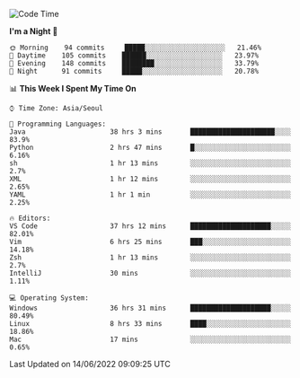 <!--START_SECTION:waka-->
![Code Time](http://img.shields.io/badge/Code%20Time-700%20hrs%2036%20mins-blue)

**I'm a Night 🦉** 

```text
🌞 Morning    94 commits     █████░░░░░░░░░░░░░░░░░░░░   21.46% 
🌆 Daytime    105 commits    ██████░░░░░░░░░░░░░░░░░░░   23.97% 
🌃 Evening    148 commits    ████████░░░░░░░░░░░░░░░░░   33.79% 
🌙 Night      91 commits     █████░░░░░░░░░░░░░░░░░░░░   20.78%

```


📊 **This Week I Spent My Time On** 

```text
⌚︎ Time Zone: Asia/Seoul

💬 Programming Languages: 
Java                     38 hrs 3 mins       █████████████████████░░░░   83.9% 
Python                   2 hrs 47 mins       █░░░░░░░░░░░░░░░░░░░░░░░░   6.16% 
sh                       1 hr 13 mins        ░░░░░░░░░░░░░░░░░░░░░░░░░   2.7% 
XML                      1 hr 12 mins        ░░░░░░░░░░░░░░░░░░░░░░░░░   2.65% 
YAML                     1 hr 1 min          ░░░░░░░░░░░░░░░░░░░░░░░░░   2.25%

🔥 Editors: 
VS Code                  37 hrs 12 mins      ████████████████████░░░░░   82.01% 
Vim                      6 hrs 25 mins       ███░░░░░░░░░░░░░░░░░░░░░░   14.18% 
Zsh                      1 hr 13 mins        ░░░░░░░░░░░░░░░░░░░░░░░░░   2.7% 
IntelliJ                 30 mins             ░░░░░░░░░░░░░░░░░░░░░░░░░   1.11%

💻 Operating System: 
Windows                  36 hrs 31 mins      ████████████████████░░░░░   80.49% 
Linux                    8 hrs 33 mins       ████░░░░░░░░░░░░░░░░░░░░░   18.86% 
Mac                      17 mins             ░░░░░░░░░░░░░░░░░░░░░░░░░   0.65%

```


 Last Updated on 14/06/2022 09:09:25 UTC
<!--END_SECTION:waka-->
